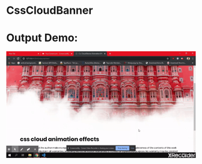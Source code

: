 # CssCloudBanner


<h1>Output Demo:</h1>

<img src="https://github.com/Avinash-dev-code/CssCloudBanner/blob/master/output.gif"></img>
